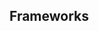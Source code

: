 <script setup>
  import React from './react.md';
  import Elements from './elements.md';
  import iOS from './ios.md';
  import data from './data.json';
  import { mapFrameworkStatuses } from '../utils.js';
  import android from './android.md';
</script>

## Frameworks

<tabs-content>
  <template #react>
    <react />
  </template>
  <template #elements>
    <elements />
  </template>
  <template #iOS>
    <iOS />
  </template>
  <template #android>
    <android />
  </template>
</tabs-content>
